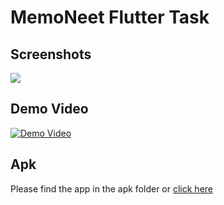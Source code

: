 # MemoNeet Flutter Task
## Screenshots

<img src="https://github.com/SantoshInchalakaranji/memo_neet/blob/main/screenshots/Web%201920%20%E2%80%93%201.png" />

## Demo Video

[![Demo Video](https://png.pngtree.com/png-vector/20190724/ourmid/pngtree-vector-play-icon-png-image_1572584.jpg)](https://drive.google.com/file/d/17BTu0ouONeTJDOkZD4U04Lm8KEiUlIT2/view?usp=drivesdk)
## Apk

Please find the app in the apk folder or  [click here](https://github.com/SantoshInchalakaranji/memo_neet/blob/main/apk/flutter_task.apk)
